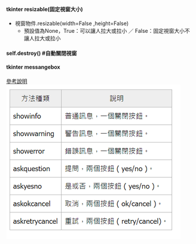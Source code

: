 #### tkinter resizable(固定視窗大小)
- 視窗物件.resizable(width=False ,height=False) 
    - 預設值為None，True：可以讓人拉大或拉小 ／ False：固定視窗大小不讓人拉大或拉小

#### self.destroy() #自動關閉視窗

#### tkinter messangebox
[參考說明](https://steam.oxxostudio.tw/category/python/tkinter/messagebox.html)
![Alt text](image.png)
